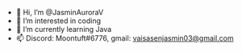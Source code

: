 - 👋 Hi, I’m @JasminAuroraV
- 👀 I’m interested in coding
- 🌱 I’m currently learning Java
- 📫 Discord: Moontuft#6776, gmail: vaisasenjasmin03@gmail.com

<!---
JasminAuroraV/JasminAuroraV is a ✨ special ✨ repository because its `README.md` (this file) appears on your GitHub profile.
You can click the Preview link to take a look at your changes.
--->
